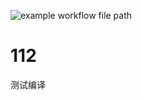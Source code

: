 ![example workflow file path](https://github.com/actions/hello-world/workflows/.github/workflows/main.yml/badge.svg)
# 112
测试编译
